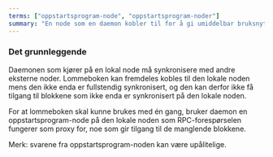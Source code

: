 ```yaml
---
terms: ["oppstartsprogram-node", "oppstartsprogram-noder"]
summary: "En node som en daemon kobler til for å gi umiddelbar bruksnytte til lommebøker under synkronisering"
---
```


### Det grunnleggende

Daemonen som kjører på en lokal node må synkronisere med andre eksterne noder. Lommeboken kan fremdeles kobles til den lokale noden mens den ikke enda er fullstendig synkronisert, og den kan derfor ikke få tilgang til blokkene som ikke enda er synkronisert på den lokale noden.

For at lommeboken skal kunne brukes med én gang, bruker daemon en oppstartsprogram-node på den lokale noden som RPC-forespørselen fungerer som proxy for, noe som gir tilgang til de manglende blokkene.

Merk: svarene fra oppstartsprogram-noden kan være upålitelige.
